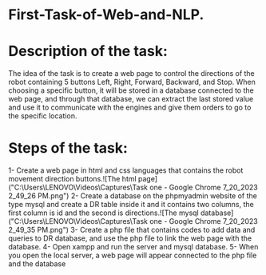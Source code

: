 # First-Task-of-Web-and-NLP.

#  Description of the task:
The idea of the task is to create a web page to control the directions of the robot containing 5 buttons Left, Right, Forward, Backward, and Stop. When choosing a specific button, it will be stored in a database connected to the web page, and through that database, we can extract the last stored value and use it to communicate with the engines and give them orders to go to the specific location.

# Steps of the task:

1- Create a web page in html and css languages that contains the robot movement direction buttons.![The html page]("C:\Users\LENOVO\Videos\Captures\Task one - Google Chrome 7_20_2023 2_49_26 PM.png")
2- Create a database on the phpmyadmin website of the type mysql and create a DR table inside it and it contains two columns, the first column is id and the second is directions.![The mysql database]("C:\Users\LENOVO\Videos\Captures\Task one - Google Chrome 7_20_2023 2_49_35 PM.png")
3- Create a php file that contains codes to add data and queries to DR database, and use the php file to link the web page with the database.
4- Open xampp and run the server and mysql database.
5- When you open the local server, a web page will appear connected to the php file and the database
